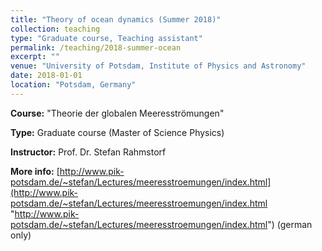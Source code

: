 ```yaml
---
title: "Theory of ocean dynamics (Summer 2018)"
collection: teaching
type: "Graduate course, Teaching assistant"
permalink: /teaching/2018-summer-ocean
excerpt: ""
venue: "University of Potsdam, Institute of Physics and Astronomy"
date: 2018-01-01
location: "Potsdam, Germany"
---
```


**Course:** &quot;Theorie der globalen Meeresströmungen&quot;

**Type:** Graduate course (Master of Science Physics)

**Instructor:** Prof. Dr. Stefan Rahmstorf

**More info:** [http://www.pik-potsdam.de/~stefan/Lectures/meeresstroemungen/index.html](http://www.pik-potsdam.de/~stefan/Lectures/meeresstroemungen/index.html "http://www.pik-potsdam.de/~stefan/Lectures/meeresstroemungen/index.html") (german only)